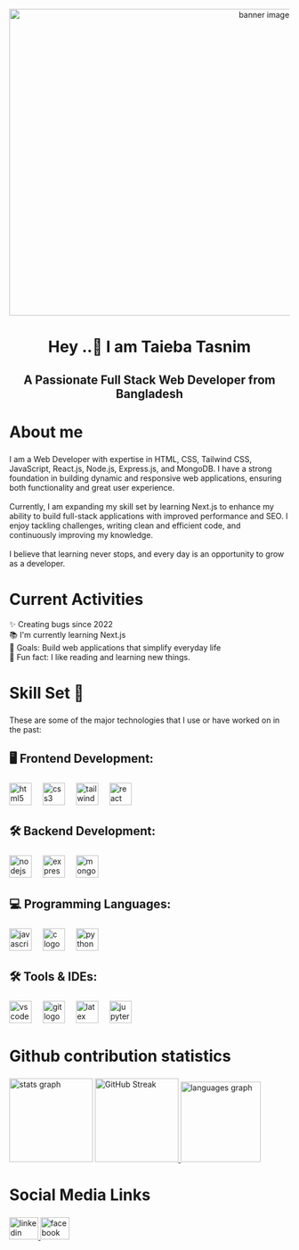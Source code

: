 <br clear="both">

<div align="center">
  <img height="550" width="900"  src="https://i.ibb.co.com/GvFRvjDy/Hi-There-I-m-Taieba-2.png" alt="banner image"  />
</div>

###

<h1 align="center">Hey ..👋 I am Taieba Tasnim</h1>

###

<h2 align="center">A Passionate Full Stack Web Developer from Bangladesh</h2>

###

<h1 align="left">About me</h1>

###

<p align="left">I am a Web Developer with expertise in  HTML, CSS, Tailwind CSS, JavaScript, React.js, Node.js, Express.js, and MongoDB. I have a strong foundation in building dynamic and responsive web applications, ensuring both functionality and great user experience.<br><br>Currently, I am expanding my skill set by learning Next.js to enhance my ability to build full-stack applications with improved performance and SEO. I enjoy tackling challenges, writing clean and efficient code, and continuously improving my knowledge.<br><br>I believe that learning never stops, and every day is an opportunity to grow as a developer.</p>

###
<h1 align='left'>Current Activities</h1>

<p align="left">
✨ Creating bugs since 2022 <br>
📚 I'm currently learning Next.js<br>
🎯 Goals: Build web applications that simplify everyday life<br>
🎲 Fun fact: I like reading and learning new things.</p>

###

<h1 align="left">Skill Set 💪</h1>

###

<p align="left">These are some of the major technologies that I use or have worked on in the past:</p>

###

<h2 align="left">🖥️ Frontend Development:</h2>

###

<div align="left">
  <img src="https://cdn.jsdelivr.net/gh/devicons/devicon/icons/html5/html5-original.svg" height="40" alt="html5 logo"  />
  <img width="12" />
  <img src="https://cdn.jsdelivr.net/gh/devicons/devicon/icons/css3/css3-original.svg" height="40" alt="css3 logo"  />
  <img width="12" />
  <img src="https://cdn.simpleicons.org/tailwindcss/06B6D4" height="40" alt="tailwindcss logo"  />
  <img width="12" />
  <img src="https://cdn.jsdelivr.net/gh/devicons/devicon/icons/react/react-original.svg" height="40" alt="react logo"  />
</div>

###

<h2 align="left">🛠️ Backend Development:</h2>

###

<div align="left">
  <img src="https://cdn.jsdelivr.net/gh/devicons/devicon/icons/nodejs/nodejs-original.svg" height="40" alt="nodejs logo"  />
  <img width="12" />
  <img src="https://cdn.jsdelivr.net/gh/devicons/devicon/icons/express/express-original.svg" height="40" alt="express logo"  />
  <img width="12" />
  <img src="https://cdn.jsdelivr.net/gh/devicons/devicon/icons/mongodb/mongodb-original.svg" height="40" alt="mongodb logo"  />
</div>

###

<h2 align="left">💻 Programming Languages:</h2>

###

<div align="left">
  <img src="https://cdn.jsdelivr.net/gh/devicons/devicon/icons/javascript/javascript-original.svg" height="40" alt="javascript logo"  />
  <img width="12" />
  <img src="https://cdn.jsdelivr.net/gh/devicons/devicon/icons/c/c-original.svg" height="40" alt="c logo"  />
  <img width="12" />
  <img src="https://cdn.jsdelivr.net/gh/devicons/devicon/icons/python/python-original.svg" height="40" alt="python logo"  />
</div>

###

<h2 align="left">🛠️ Tools & IDEs:</h2>

###

<div align="left">
  <img src="https://cdn.jsdelivr.net/gh/devicons/devicon/icons/vscode/vscode-original.svg" height="40" alt="vscode logo"  />
  <img width="12" />
  <img src="https://cdn.jsdelivr.net/gh/devicons/devicon/icons/git/git-original.svg" height="40" alt="git logo"  />
  <img width="12" />
  <img src="https://cdn.jsdelivr.net/gh/devicons/devicon/icons/latex/latex-original.svg" height="40" alt="latex logo"  />
  <img width="12" />
  <img src="https://cdn.jsdelivr.net/gh/devicons/devicon/icons/jupyter/jupyter-original.svg" height="40" alt="jupyter logo"  />
</div>

###

<h1 align="left">Github contribution statistics</h1>

###

<div align="left">
  <img src="https://github-readme-stats.vercel.app/api?username=TaiebaTasnim&hide_title=false&hide_rank=false&show_icons=true&include_all_commits=true&count_private=true&disable_animations=false&theme=dracula&locale=en&hide_border=false&order=1" height="150" alt="stats graph"  />
 <a href="https://github.com/TaiebaTasnim">
    <img src="https://nirzak-streak-stats.vercel.app/?user=TaiebaTasnim&hide_title=false&hide_rank=false&show_icons=true&include_all_commits=true&count_private=true&disable_animations=false&theme=dracula&locale=en&hide_border=false&order=1" height="150" alt="GitHub Streak">
</a>

  <img src="https://github-readme-stats.vercel.app/api/top-langs?username=TaiebaTasnim&locale=en&hide_title=false&layout=compact&card_width=320&langs_count=5&theme=dracula&hide_border=false&order=2" height="144" alt="languages graph"  />
</div>

###

<h1 align="left">Social Media Links</h1>

###

<div align="left">
  <a href="https://www.linkedin.com/in/taieba-tasnim-4a3a65337" target="_blank">
    <img src="https://raw.githubusercontent.com/maurodesouza/profile-readme-generator/master/src/assets/icons/social/linkedin/default.svg" width="52" height="40" alt="linkedin logo"  />
  </a>
  <a href="https://www.facebook.com/taieba.tasnim.5" target="_blank">
    <img src="https://raw.githubusercontent.com/maurodesouza/profile-readme-generator/master/src/assets/icons/social/facebook/default.svg" width="52" height="40" alt="facebook logo"  />
  </a>
</div>

###
